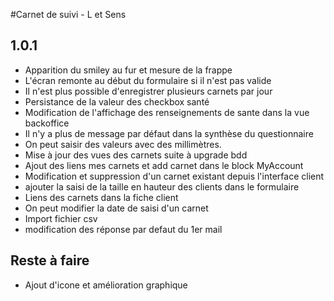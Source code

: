 #Carnet de suivi - L et Sens

## 1.0.1
* Apparition du smiley au fur et mesure de la frappe
* L'écran remonte au début du formulaire si il n'est pas valide
* Il n'est plus possible d'enregistrer plusieurs carnets par jour
* Persistance de la valeur des checkbox santé
* Modification de l'affichage des renseignements de sante dans la vue backoffice
* Il n'y a plus de message par défaut dans la synthèse du questionnaire
* On peut saisir des valeurs avec des millimètres.
* Mise à jour des vues des carnets suite à upgrade bdd
* Ajout des liens mes carnets et add carnet dans le block MyAccount
* Modification et suppression d'un carnet existant depuis l'interface client
* ajouter la saisi de la taille en hauteur des clients dans le formulaire
* Liens des carnets dans la fiche client
* On peut modifier la date de saisi d'un carnet
* Import fichier csv
* modification des réponse par defaut du 1er mail

## Reste à faire
* Ajout d'icone et amélioration graphique